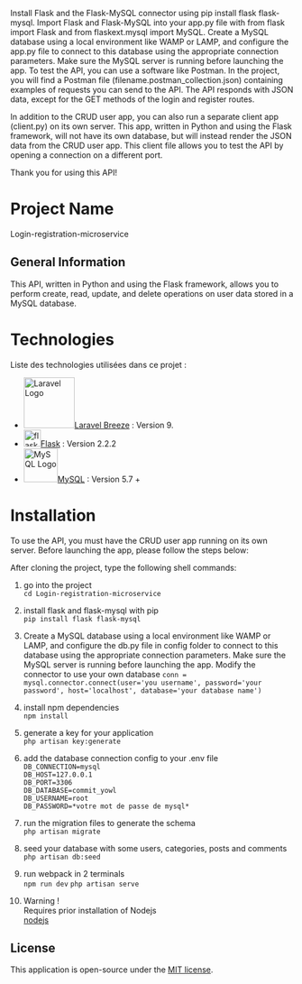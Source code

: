 




Install Flask and the Flask-MySQL connector using pip install flask flask-mysql.
Import Flask and Flask-MySQL into your app.py file with from flask import Flask and from flaskext.mysql import MySQL.
Create a MySQL database using a local environment like WAMP or LAMP, and configure the app.py file to connect to this database using the appropriate connection parameters. Make sure the MySQL server is running before launching the app.
To test the API, you can use a software like Postman. In the project, you will find a Postman file (filename.postman_collection.json) containing examples of requests you can send to the API. The API responds with JSON data, except for the GET methods of the login and register routes.

In addition to the CRUD user app, you can also run a separate client app (client.py) on its own server. This app, written in Python and using the Flask framework, will not have its own database, but will instead render the JSON data from the CRUD user app. This client file allows you to test the API by opening a connection on a different port.

Thank you for using this API!


# Project Name
 Login-registration-microservice



## General Information
This API, written in Python and using the Flask framework, allows you to perform create, read, update, and delete operations on user data stored in a MySQL database.

# Technologies  

Liste des technologies utilisées dans ce projet : 
* <img src="https://raw.githubusercontent.com/laravel/art/master/logo-lockup/5%20SVG/2%20CMYK/1%20Full%20Color/laravel-logolockup-cmyk-red.svg" width="90" alt="Laravel Logo">[Laravel Breeze](https://laravel.com/docs/9.x/starter-kits) : Version 9.
* <img src="https://upload.wikimedia.org/wikipedia/commons/3/3c/Flask_logo.svg" width="30" alt="flask Logo">[Flask](https://vue3-fr.netlify.app/guide/migration/introduction.html) : Version 2.2.2
* <img src="https://encrypted-tbn0.gstatic.com/images?q=tbn:ANd9GcT15d13IJ7gtixCZJXH-N-EctmRjvZyI8yw6BcbTX7A-g&s" width="60" alt="MySQL Logo">[MySQL](https://upload.wikimedia.org/wikipedia/commons/0/0a/MySQL_textlogo.svg) : Version 5.7 +



# Installation  

To use the API, you must have the CRUD user app running on its own server. Before launching the app, please follow the steps below:

After cloning the project, type the following shell commands:   

1. go into the project  
`cd Login-registration-microservice`

2. install flask and flask-mysql with pip  
`pip install flask flask-mysql`

3. Create a MySQL database using a local environment like WAMP or LAMP, and configure the db.py file in config folder to connect to this database using the appropriate connection parameters. Make sure the MySQL server is running before launching the app.
Modify the connector to use your own database
`conn = mysql.connector.connect(user='you username', password='your password', host='localhost', database='your database name')`  



4. install npm dependencies  
`npm install`

5. generate a key for your application  
`php artisan key:generate`

6. add the database connection config to your .env file  
`DB_CONNECTION=mysql`  
`DB_HOST=127.0.0.1`  
`DB_PORT=3306`  
`DB_DATABASE=commit_yowl`  
`DB_USERNAME=root`  
`DB_PASSWORD=*votre mot de passe de mysql*`

7. run the migration files to generate the schema  
`php artisan migrate`

8. seed your database with some users, categories, posts and comments  
`php artisan db:seed`

9. run webpack in 2 terminals  
`npm run dev`
`php artisan serve`  

10. Warning !  
Requires prior installation of Nodejs   
[nodejs](https://nodejs.org/en/)  


## License
This application is open-source under the [MIT license](https://opensource.org/licenses/MIT).  
